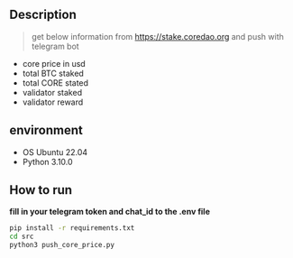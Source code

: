 ## Description

> get below information from https://stake.coredao.org and push with telegram bot

- core price in usd
- total BTC staked
- total CORE stated
- validator staked
- validator reward 

## environment

 
- OS Ubuntu 22.04
- Python 3.10.0

## How to run


**fill in your telegram token and chat_id to the .env file**

```bash
pip install -r requirements.txt
cd src
python3 push_core_price.py
```
